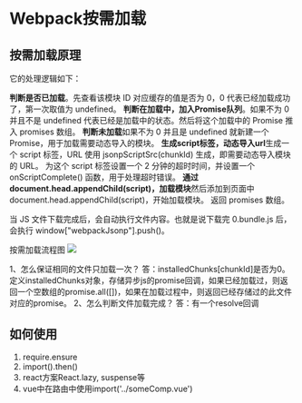 # Webpack按需加载

## 按需加载原理
它的处理逻辑如下：

**判断是否已加载**。先查看该模块 ID 对应缓存的值是否为 0，0 代表已经加载成功了，第一次取值为 undefined。
**判断在加载中，加入Promise队列**。如果不为 0 并且不是 undefined 代表已经是加载中的状态。然后将这个加载中的 Promise 推入 promises 数组。
**判断未加载**如果不为 0 并且是 undefined 就新建一个 Promise，用于加载需要动态导入的模块。
**生成script标签，动态导入url**生成一个 script 标签，URL 使用 jsonpScriptSrc(chunkId) 生成，即需要动态导入模块的 URL。
为这个 script 标签设置一个 2 分钟的超时时间，并设置一个 onScriptComplete() 函数，用于处理超时错误。
**通过document.head.appendChild(script)，加载模块**然后添加到页面中 document.head.appendChild(script)，开始加载模块。
返回 promises 数组。

当 JS 文件下载完成后，会自动执行文件内容。也就是说下载完 0.bundle.js 后，会执行 window["webpackJsonp"].push()。

按需加载流程图
![](https://blog-1253253332.cos.ap-guangzhou.myqcloud.com/images/按需加载.png)

1、怎么保证相同的文件只加载一次？
答：installedChunks[chunkId]是否为0。定义installedChunks对象，存储异步js的promise回调，如果已经加载过，则返回一个空数组的promise.all([])，如果在加载过程中，则返回已经存储过的此文件对应的promise。
2、怎么判断文件加载完成？
答：有一个resolve回调

## 如何使用

1. require.ensure
2. import().then()
3. react方案React.lazy, suspense等
4. vue中在路由中使用import('../someComp.vue')
